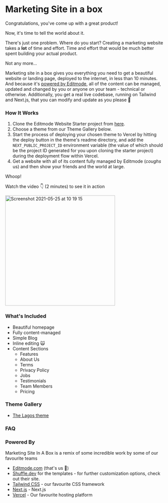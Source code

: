 # Marketing Site in a box

Congratulations, you've come up with a great product!

Now, it's time to tell the world about it.

There's just one problem. Where do you start? Creating a marketing website takes a **lot** of time and effort.
Time and effort that would be much better spent building your actual product.

Not any more...

Marketing site in a box gives you everything you need to get a beautiful website or landing page, deployed to the internet, in less than 10 minutes.
And because it's [powered by Editmode](https://editmode.com), all of the content can be managed, updated and changed by you or anyone on your team - technical or otherwise.
Additionally, you get a real live codebase, running on Tailwind and Next.js, that you can modify and update as you please 🤗

### How It Works

1. Clone the Editmode Website Starter project from [here](https://app.editmode.com/projects/prj_Y5HfCBS4rqZg/clone).
2. Choose a theme from our Theme Gallery below.
3. Start the process of deploying your chosen theme to Vercel by hitting the deploy button in the theme's readme directory, and add the `NEXT_PUBLIC_PROJECT_ID` environment variable (the value of which should be the project ID generated for you upon cloning the starter project) during the deployment flow within Vercel.
4. Get a website with all of its content fully managed by Editmode (_coughs_ us) and then show your friends and the world at large.

Whoop!

Watch the video 👇 (2 minutes) to see it in action

<img src="https://user-images.githubusercontent.com/3110339/119430198-ed338580-bd42-11eb-864e-5b994c170786.png" alt="Screenshot 2021-05-25 at 10 19 15" style="width:350px"></img>

### What's Included

- Beautiful homepage
- Fully content-managed
- Simple Blog
- Inline editing 🙀
- Content Sections
  - Features
  - About Us
  - Terms
  - Privacy Policy
  - Jobs
  - Testimonials
  - Team Members
  - Pricing

### Theme Gallery

- [The Lagos theme](https://github.com/editmodelabs/msiab/tree/main/themes/lagos)

### FAQ

### Powered By

Marketing Site In A Box is a remix of some incredible work by some of our favourite teams

- [Editmode.com](https://editmode.com) (that's us 👋)
- [Shuffle.dev](https://shuffle.dev) for the templates - for further customization options, check out their site.
- [Tailwind CSS](https://tailwindcss.com) - our favourite CSS framework
- [Next.js](https://nextjs.org/) - Next.js
- [Vercel](https://vercel.com/) - Our favourite hosting platform
